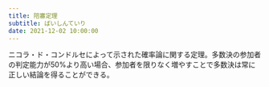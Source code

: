 ```yaml
---
title: 陪審定理
subtitle: ばいしんていり
date: 2021-12-02 10:00:00
---
```


ニコラ・ド・コンドルセによって示された確率論に関する定理。多数決の参加者の判定能力が50%より高い場合、参加者を限りなく増やすことで多数決は常に正しい結論を得ることができる。

